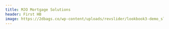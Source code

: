 ```yaml
---
title: MJO Mortgage Solutions
header: First HB
image: https://2dbags.co/wp-content/uploads/revslider/lookbook3-demo_slider/placeholder.jpg
---
```

